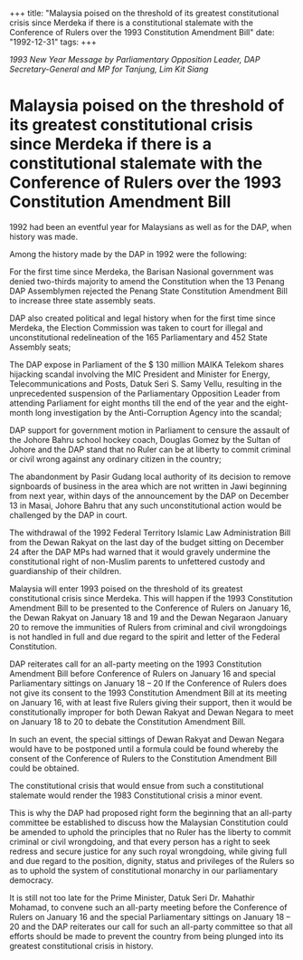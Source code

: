 +++ 
title: "Malaysia poised on the threshold of its greatest constitutional crisis since Merdeka if there is a constitutional stalemate with the Conference of Rulers over the 1993 Constitution Amendment Bill"
date: "1992-12-31"
tags:
+++

_1993 New Year Message by Parliamentary Opposition Leader, DAP Secretary-General and MP for Tanjung, Lim Kit Siang_

# Malaysia poised on the threshold of its greatest constitutional crisis since Merdeka if there is a constitutional stalemate with the Conference of Rulers over the 1993 Constitution Amendment Bill

1992 had been an eventful year for Malaysians as well as for the DAP, when history was made.</u>

Among the history made by the DAP in 1992 were the following:

For the first time since Merdeka, the Barisan Nasional government was denied two-thirds majority to amend the Constitution when the 13 Penang DAP Assemblymen rejected the Penang State Constitution Amendment Bill to increase three state assembly seats.

DAP also created political and legal history when for the first time since Merdeka, the Election Commission was taken to court for illegal and unconstitutional redelineation of the 165 Parliamentary and 452 State Assembly seats;

The DAP expose in Parliament of the $ 130 million MAIKA Telekom shares hijacking scandal involving the MIC President and Minister for Energy, Telecommunications and Posts, Datuk Seri S. Samy Vellu, resulting in the unprecedented suspension of the Parliamentary Opposition Leader from attending Parliament for eight months till the end of the year and the eight-month long investigation by the Anti-Corruption Agency into the scandal;

DAP support for government motion in Parliament to censure the assault of the Johore Bahru school hockey coach, Douglas Gomez by the Sultan of Johore and the DAP stand that no Ruler can be at liberty to commit criminal or civil wrong against any ordinary citizen in the country;

The abandonment by Pasir Gudang local authority of its decision to remove signboards of business in the area which are not written in Jawi beginning from next year, within days of the announcement by the DAP on December 13 in Masai, Johore Bahru that any such unconstitutional action would be challenged by the DAP in court.

The withdrawal of the 1992 Federal Territory Islamic Law Administration Bill from the Dewan Rakyat on the last day of the budget sitting on December 24 after the DAP MPs had warned that it would gravely undermine the constitutional right of non-Muslim parents to unfettered custody and guardianship of their children.

Malaysia will enter 1993 poised on the threshold of its greatest constitutional crisis since Merdeka. This will happen if the 1993 Constitution Amendment Bill to be presented to the Conference of Rulers on January 16, the Dewan Rakyat on January 18 and 19 and the Dewan Negaraon January 20 to remove the immunities of Rulers from criminal and civil wrongdoings is not handled in full and due regard to the spirit and letter of the Federal Constitution.

DAP reiterates call for an all-party meeting on the 1993 Constitution Amendment Bill before Conference of  Rulers on January 16 and special Parliamentary sittings on January 18 – 20
If the Conference of Rulers does not give its consent to the 1993 Constitution Amendment Bill at its meeting on January 16, with at least five Rulers giving their support, then it would be constitutionally improper for both Dewan Rakyat and Dewan Negara to meet on January 18 to 20 to debate the Constitution Amendment Bill.

In such an event, the special sittings of Dewan Rakyat and Dewan Negara would have to be postponed until a formula could be found whereby the consent of the Conference of Rulers to the Constitution Amendment Bill could be obtained.

The constitutional crisis that would ensue from such a constitutional stalemate would render the 1983 Constitutional crisis a minor event.

This is why the DAP had proposed right form the beginning that an all-party committee be established to discuss how the Malaysian Constitution could be amended to uphold the principles that no Ruler has the liberty to commit criminal or civil wrongdoing, and that every person has a right to seek redress and secure justice for any such royal wrongdoing, while giving full and due regard to the position, dignity, status and privileges of the Rulers so as to uphold the system of constitutional monarchy in our parliamentary democracy.

It is still not too late for the Prime Minister, Datuk Seri Dr. Mahathir Mohamad, to convene such an all-party meeting before the Conference of Rulers on January 16 and the special Parliamentary sittings on January 18 – 20 and the DAP reiterates our call for such an all-party committee so that all efforts should be made to prevent the country from being plunged into its greatest constitutional crisis in history.
 
